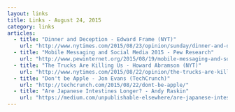 ```yaml
---
layout: links
title: Links - August 24, 2015
category: links
articles:
  - title: "Dinner and Deception - Edward Frame (NYT)"
    url: "http://www.nytimes.com/2015/08/23/opinion/sunday/dinner-and-deception.html"
  - title: "Mobile Messaging and Social Media 2015 - Pew Research"
    url: "http://www.pewinternet.org/2015/08/19/mobile-messaging-and-social-media-2015/"
  - title: "The Trucks Are Killing Us - Howard Abramson (NYT)"
    url: "http://www.nytimes.com/2015/08/22/opinion/the-trucks-are-killing-us.html"
  - title: "Don't be Apple - Jon Evans (TechCrunch)"
    url: "http://techcrunch.com/2015/08/22/dont-be-apple/"
  - title: "Are Japanese Intestines Longer? - Andy Raskin"
    url: "https://medium.com/unpublishable-elsewhere/are-japanese-intestines-longer-8a41ca3e7d89"
---
```

